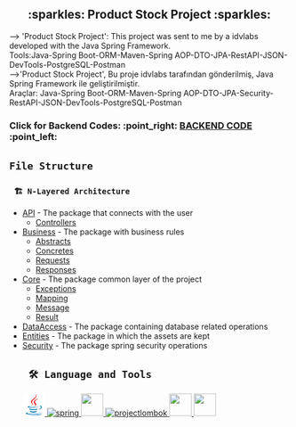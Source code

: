 <div align="center"><h2> :sparkles: Product Stock Project :sparkles: </h2> </div>
--> 'Product Stock Project': This project was sent to me by a idvlabs developed with the Java Spring Framework.<br> 
Tools:Java-Spring Boot-ORM-Maven-Spring AOP-DTO-JPA-RestAPI-JSON-DevTools-PostgreSQL-Postman 
<br/>
 -->'Product Stock Project', Bu proje idvlabs tarafından gönderilmiş, Java Spring Framework ile geliştirilmiştir.<br> 
 Araçlar: Java-Spring Boot-ORM-Maven-Spring AOP-DTO-JPA-Security-RestAPI-JSON-DevTools-PostgreSQL-Postman
<br/>
<b><h3>Click for Backend Codes: :point_right: <a href=https://github.com/senanurcoban/ProductStockProject_Backend>BACKEND CODE</a> :point_left: </h3></b>

## `File Structure` 
### ` 🏗️ N-Layered Architecture`
<ul>
<li><a href="">API</a> - The package that connects with the user
            <ul>
                <li><a href="https://github.com/senanurcoban/ProductStockProject_Backend/tree/master/src/main/java/com/example/demo/controllers">Controllers</a> </li>
                </ul>
        </li>
        <li><a href="https://github.com/senanurcoban/ProductStockProject_Backend/tree/master/src/main/java/com/example/demo/business">Business</a> - The package with business rules
            <ul>
                <li><a href="https://github.com/senanurcoban/ProductStockProject_Backend/tree/master/src/main/java/com/example/demo/business/abstracts">Abstracts</a> </li>
                <li><a href="https://github.com/senanurcoban/ProductStockProject_Backend/tree/master/src/main/java/com/example/demo/business/concretes">Concretes</a> </li>
              <li><a href="https://github.com/senanurcoban/ProductStockProject_Backend/tree/master/src/main/java/com/example/demo/business/requests">Requests</a> </li>
              <li><a href="https://github.com/senanurcoban/ProductStockProject_Backend/tree/master/src/main/java/com/example/demo/business/responses">Responses</a> </li>
                 </ul>
        </li>
         <li><a href="https://github.com/senanurcoban/ProductStockProject_Backend/tree/master/src/main/java/com/example/demo/core">Core</a> - The package common layer of the project
            <ul>
              <li><a href="https://github.com/senanurcoban/ProductStockProject_Backend/tree/master/src/main/java/com/example/demo/core/exceptions">Exceptions</a> </li>
              <li><a href="https://github.com/senanurcoban/ProductStockProject_Backend/tree/master/src/main/java/com/example/demo/core/mapping">Mapping</a> </li>
              <li><a href="https://github.com/senanurcoban/ProductStockProject_Backend/tree/master/src/main/java/com/example/demo/core/messages">Message</a> </li>
              <li><a href="https://github.com/senanurcoban/ProductStockProject_Backend/tree/master/src/main/java/com/example/demo/core/result">Result</a> </li>
            </ul>
        </li>
        <li><a href="https://github.com/senanurcoban/ProductStockProject_Backend/tree/master/src/main/java/com/example/demo/dataAccess/abstracts">DataAccess</a> - The package containing database related operations
            </li>
             <li><a href="https://github.com/senanurcoban/ProductStockProject_Backend/tree/master/src/main/java/com/example/demo/entities">Entities</a> - The package in which the assets are kept
           </li>
            </li>
             <li><a href="https://github.com/senanurcoban/ProductStockProject_Backend/tree/master/src/main/java/com/example/demo/security">Security</a> - The package spring security operations
           </li>
  
## ` 🛠️ Language and Tools` 
<p align="left"> <a href="https://www.java.com" target="_blank"> <img src="https://raw.githubusercontent.com/devicons/devicon/master/icons/java/java-original.svg" alt="java" width="40" height="40"/> </a> <a href="https://spring.io/" target="_blank"> <img src="https://www.vectorlogo.zone/logos/springio/springio-icon.svg" alt="spring" width="40" height="40"/> </a>
<a href="https://www.postgresql.org/" target="_blank"> <img src="https://upload.wikimedia.org/wikipedia/commons/2/29/Postgresql_elephant.svg" width="40"height="40"/>
<a href="https://projectlombok.org/" target="_blank"> <img src="https://avatars.githubusercontent.com/u/45949248?s=200&v=4" alt="projectlombok" width="40" height="40"/>
<a href="https://swagger.io/" target="_blank"> <img src="https://seeklogo.com/images/S/swagger-logo-A49F73BAF4-seeklogo.com.png" width="40" height="40"/> 
 <a href="https://spring.io/projects/spring-data-jpa" target="_blank"> <img src="https://huongdanjava.com/wp-content/uploads/2018/01/spring-data.png" width="40"height="40"/>          

